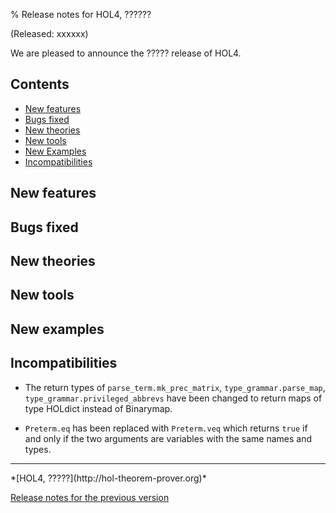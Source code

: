 % Release notes for HOL4, ??????

<!-- search and replace ?????? strings corresponding to release name -->
<!-- indent code within bulleted lists to column 11 -->

(Released: xxxxxx)

We are pleased to announce the ????? release of HOL4.

Contents
--------

-   [New features](#new-features)
-   [Bugs fixed](#bugs-fixed)
-   [New theories](#new-theories)
-   [New tools](#new-tools)
-   [New Examples](#new-examples)
-   [Incompatibilities](#incompatibilities)

New features
------------

Bugs fixed
----------

New theories
------------

New tools
---------

New examples
------------

Incompatibilities
-----------------

-   The return types of `parse_term.mk_prec_matrix`, `type_grammar.parse_map`, `type_grammar.privileged_abbrevs` 
    have been changed to return maps of type HOLdict instead of Binarymap.

-   `Preterm.eq` has been replaced with `Preterm.veq` which returns `true` if and only if the two arguments are variables with the same names and types.

* * * * *

<div class="footer">
*[HOL4, ?????](http://hol-theorem-prover.org)*

[Release notes for the previous version](trindemossen-2.release.html)

</div>
